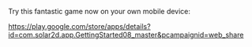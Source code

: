 Try this fantastic game now on your own mobile device:

https://play.google.com/store/apps/details?id=com.solar2d.app.GettingStarted08_master&pcampaignid=web_share
